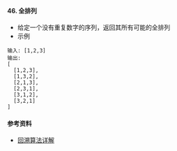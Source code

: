 #### 46. 全排列
- 给定一个没有重复数字的序列，返回其所有可能的全排列
- 示例
```
输入: [1,2,3]
输出:
[
  [1,2,3],
  [1,3,2],
  [2,1,3],
  [2,3,1],
  [3,1,2],
  [3,2,1]
]
```

#### 参考资料
- [回溯算法详解](https://leetcode-cn.com/problems/n-queens/solution/hui-su-suan-fa-xiang-jie-by-labuladong/)